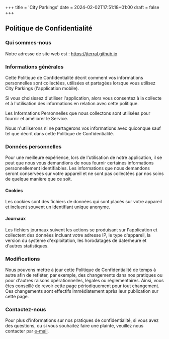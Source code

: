 +++
title = 'City Parkings'
date = 2024-02-02T17:51:18+01:00
draft = false
+++

## Politique de Confidentialité

### Qui sommes-nous

Notre adresse de site web est : <https://jterral.github.io>

### Informations générales

Cette Politique de Confidentialité décrit comment vos informations personnelles sont collectées, utilisées et partagées lorsque vous utilisez City Parkings (l'application mobile).

Si vous choisissez d'utiliser l'application, alors vous consentez à la collecte et à l'utilisation des informations en relation avec cette politique.

Les Informations Personnelles que nous collectons sont utilisées pour fournir et améliorer le Service.

Nous n'utiliserons ni ne partagerons vos informations avec quiconque sauf tel que décrit dans cette Politique de Confidentialité.

### Données personnelles

Pour une meilleure expérience, lors de l'utilisation de notre application, il se peut que nous vous demandions de nous fournir certaines informations personnellement identifiables. Les informations que nous demandons seront conservées sur votre appareil et ne sont pas collectées par nos soins de quelque manière que ce soit.

#### Cookies

Les cookies sont des fichiers de données qui sont placés sur votre appareil et incluent souvent un identifiant unique anonyme.

#### Journaux

Les fichiers journaux suivent les actions se produisant sur l'application et collectent des données incluant votre adresse IP, le type d'appareil, la version du système d'exploitation, les horodatages de date/heure et d'autres statistiques.

### Modifications

Nous pouvons mettre à jour cette Politique de Confidentialité de temps à autre afin de refléter, par exemple, des changements dans nos pratiques ou pour d'autres raisons opérationnelles, légales ou réglementaires. Ainsi, vous êtes conseillé de revoir cette page périodiquement pour tout changement. Ces changements sont effectifs immédiatement après leur publication sur cette page.

### Contactez-nous

Pour plus d'informations sur nos pratiques de confidentialité, si vous avez des questions, ou si vous souhaitez faire une plainte, veuillez nous contacter par [e-mail](mailto:contact@jootl.xyz).
